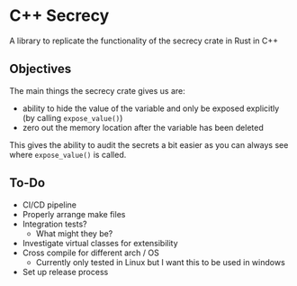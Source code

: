 # C++ Secrecy

A library to replicate the functionality of the secrecy crate in Rust in C++

## Objectives

The main things the secrecy crate gives us are:
* ability to hide the value of the variable and only be exposed explicitly (by calling `expose_value()`)
* zero out the memory location after the variable has been deleted

This gives the ability to audit the secrets a bit easier as you can always see where `expose_value()` is called.

## To-Do

* CI/CD pipeline
* Properly arrange make files
* Integration tests?
  * What might they be?
* Investigate virtual classes for extensibility
* Cross compile for different arch / OS
  * Currently only tested in Linux but I want this to be used in windows
* Set up release process